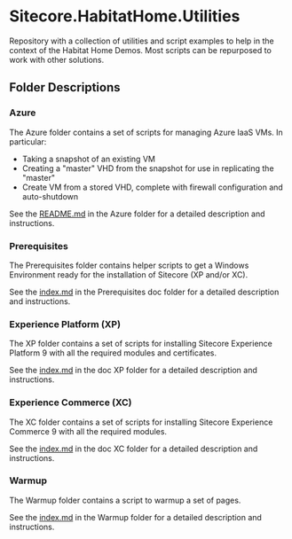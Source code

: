 # Sitecore.HabitatHome.Utilities

Repository with a collection of utilities and script examples to help in the context of the Habitat Home Demos. Most scripts can be repurposed to work with other solutions.

## Folder Descriptions

### Azure

The Azure folder contains a set of scripts for managing Azure IaaS VMs. In particular:

- Taking a snapshot of an existing VM
- Creating a "master" VHD from the snapshot for use in replicating the "master"
- Create VM from a stored VHD, complete with firewall configuration and auto-shutdown

See the [README.md](Azure/README.md) in the Azure folder for a detailed description and instructions.

### Prerequisites

The Prerequisites folder contains helper scripts to get a Windows Environment ready for the installation of Sitecore (XP and/or XC).

See the [index.md](docs/prerequisites/index.md) in the Prerequisites doc folder for a detailed description and instructions.

### Experience Platform (XP)

The XP folder contains a set of scripts for installing Sitecore Experience Platform 9 with all the required modules and certificates.

See the [index.md](docs/XP/index.md) in the doc XP folder for a detailed description and instructions.

### Experience Commerce (XC)

The XC folder contains a set of scripts for installing Sitecore Experience Commerce 9 with all the required modules.

See the [index.md](docs/XC/index.md) in the doc XC folder for a detailed description and instructions.

### Warmup

The Warmup folder contains a script to warmup a set of pages.

See the [index.md](docs/warmup/index.md) in the Warmup folder for a detailed description and instructions.
